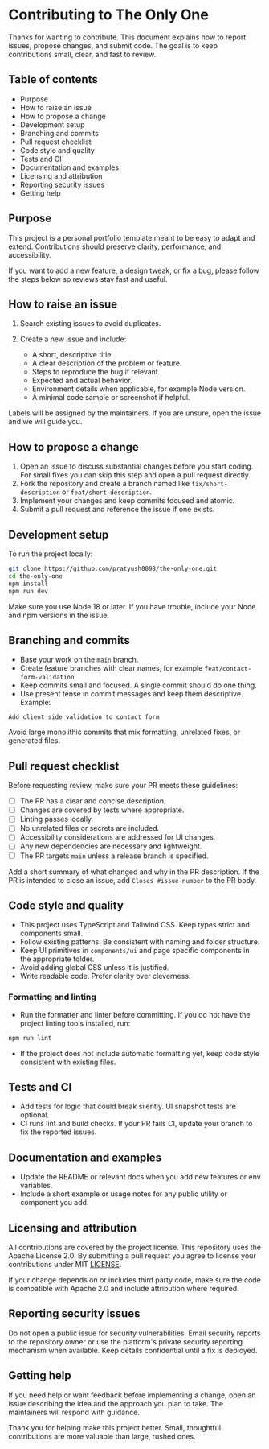 # Contributing to The Only One

Thanks for wanting to contribute. This document explains how to report issues, propose changes, and submit code. The goal is to keep contributions small, clear, and fast to review.

## Table of contents

* Purpose
* How to raise an issue
* How to propose a change
* Development setup
* Branching and commits
* Pull request checklist
* Code style and quality
* Tests and CI
* Documentation and examples
* Licensing and attribution
* Reporting security issues
* Getting help

## Purpose

This project is a personal portfolio template meant to be easy to adapt and extend. Contributions should preserve clarity, performance, and accessibility.

If you want to add a new feature, a design tweak, or fix a bug, please follow the steps below so reviews stay fast and useful.

## How to raise an issue

1. Search existing issues to avoid duplicates.
2. Create a new issue and include:

   * A short, descriptive title.
   * A clear description of the problem or feature.
   * Steps to reproduce the bug if relevant.
   * Expected and actual behavior.
   * Environment details when applicable, for example Node version.
   * A minimal code sample or screenshot if helpful.

Labels will be assigned by the maintainers. If you are unsure, open the issue and we will guide you.

## How to propose a change

1. Open an issue to discuss substantial changes before you start coding. For small fixes you can skip this step and open a pull request directly.
2. Fork the repository and create a branch named like `fix/short-description` or `feat/short-description`.
3. Implement your changes and keep commits focused and atomic.
4. Submit a pull request and reference the issue if one exists.

## Development setup

To run the project locally:

```bash
git clone https://github.com/pratyush0898/the-only-one.git
cd the-only-one
npm install
npm run dev
```

Make sure you use Node 18 or later. If you have trouble, include your Node and npm versions in the issue.

## Branching and commits

* Base your work on the `main` branch.
* Create feature branches with clear names, for example `feat/contact-form-validation`.
* Keep commits small and focused. A single commit should do one thing.
* Use present tense in commit messages and keep them descriptive. Example:

```
Add client side validation to contact form
```

Avoid large monolithic commits that mix formatting, unrelated fixes, or generated files.

## Pull request checklist

Before requesting review, make sure your PR meets these guidelines:

* [ ] The PR has a clear and concise description.
* [ ] Changes are covered by tests where appropriate.
* [ ] Linting passes locally.
* [ ] No unrelated files or secrets are included.
* [ ] Accessibility considerations are addressed for UI changes.
* [ ] Any new dependencies are necessary and lightweight.
* [ ] The PR targets `main` unless a release branch is specified.

Add a short summary of what changed and why in the PR description. If the PR is intended to close an issue, add `Closes #issue-number` to the PR body.

## Code style and quality

* This project uses TypeScript and Tailwind CSS. Keep types strict and components small.
* Follow existing patterns. Be consistent with naming and folder structure.
* Keep UI primitives in `components/ui` and page specific components in the appropriate folder.
* Avoid adding global CSS unless it is justified.
* Write readable code. Prefer clarity over cleverness.

### Formatting and linting

* Run the formatter and linter before committing. If you do not have the project linting tools installed, run:

```bash
npm run lint
```

* If the project does not include automatic formatting yet, keep code style consistent with existing files.

## Tests and CI

* Add tests for logic that could break silently. UI snapshot tests are optional.
* CI runs lint and build checks. If your PR fails CI, update your branch to fix the reported issues.

## Documentation and examples

* Update the README or relevant docs when you add new features or env variables.
* Include a short example or usage notes for any public utility or component you add.

## Licensing and attribution

All contributions are covered by the project license. This repository uses the Apache License 2.0. By submitting a pull request you agree to license your contributions under MIT [LICENSE](LICENSE).

If your change depends on or includes third party code, make sure the code is compatible with Apache 2.0 and include attribution where required.

## Reporting security issues

Do not open a public issue for security vulnerabilities. Email security reports to the repository owner or use the platform's private security reporting mechanism when available. Keep details confidential until a fix is deployed.

## Getting help

If you need help or want feedback before implementing a change, open an issue describing the idea and the approach you plan to take. The maintainers will respond with guidance.

Thank you for helping make this project better. Small, thoughtful contributions are more valuable than large, rushed ones.
